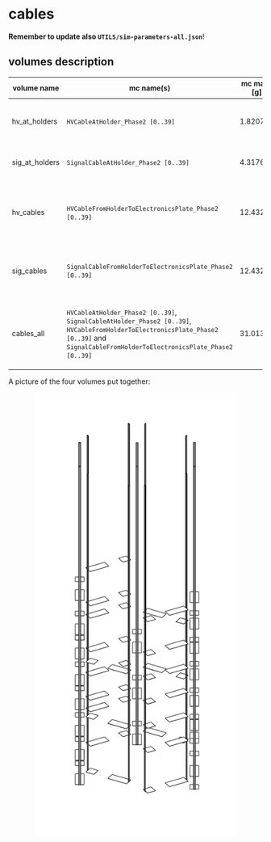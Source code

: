 # cables
**Remember to update also `UTILS/sim-parameters-all.json`**!

## volumes description

| volume name    | mc name(s)                                               | mc mass [g] | mc volume [cm^3] | density [g/cm^3] | volume description                                          |
| -------------- | -------------------------------------------------------- | ----------- | ---------------- | ---------------- | ----------------------------------------------------------- |
| hv_at_holders  | `HVCableAtHolder_Phase2 [0..39]`                         | 1.82070     | 1.19             | 1.53 (kapton)    | high voltage cable patch at holder plate                    |
| sig_at_holders | `SignalCableAtHolder_Phase2 [0..39]`                     | 4.31766     | 2.822            | 1.53 (kapton)    | signal cable patch at holder plate                          |
| hv_cables      | `HVCableFromHolderToElectronicsPlate_Phase2 [0..39]`     | 12.43250    | 8.125817         | 1.53 (kapton)    | high voltage cable body from holder up to electronics plate |
| sig_cables     | `SignalCableFromHolderToElectronicsPlate_Phase2 [0..39]` | 12.43250    | 8.125817         | 1.53 (kapton)    | signal cable body from holder up to electronics plate       |
| cables_all     | `HVCableAtHolder_Phase2 [0..39]`, `SignalCableAtHolder_Phase2 [0..39]`, `HVCableFromHolderToElectronicsPlate_Phase2 [0..39]` and `SignalCableFromHolderToElectronicsPlate_Phase2 [0..39]` | 31.01336 | 20.263634 | 1.53 (kapton) | all the cables parts together, hv, signal and the cable patches |

A picture of the four volumes put together:
<p align="center">
  <img src="cables.png" width="400"/>
</p>
